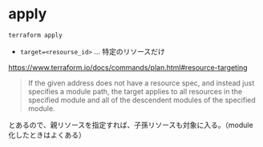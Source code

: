 # apply

```bash
terraform apply
```

- `target=<resourse_id>` ... 特定のリソースだけ

https://www.terraform.io/docs/commands/plan.html#resource-targeting

> If the given address does not have a resource spec, and instead just specifies a module path, the target applies to all resources in the specified module and all of the descendent modules of the specified module.

とあるので、親リソースを指定すれば、子孫リソースも対象に入る。（module 化したときはよくある）
